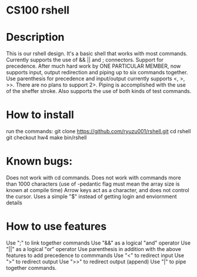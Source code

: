 # CS100 rshell

# Description
This is our rshell design. It's a basic shell that works with most commands. Currently supports the use of && || and ; connectors. Support for precedence. After much hard work by ONE PARTICULAR MEMBER, now supports input, output redirection and piping up to six commands together. 
Use parenthesis for precedence and input/output currently supports <, >, >>. There are no plans to support 2>. Piping is accomplished with the use of the sheffer stroke. 
Also supports the use of both kinds of test commands.

# How to install
run the commands:
    git clone https://github.com/ryuzu001/rshell.git
    cd rshell
    git checkout hw4
    make
    bin/rshell

# Known bugs: 
Does not work with cd commands.
Does not work with commands more than 1000 characters (use of -pedantic flag must mean the array size is known at compile time)
Arrow keys act as a character, and does not control the cursor.
Uses a simple "$" instead of getting login and enviornment details

# How to use features
Use ";" to link together commands
Use "&&" as a logical "and" operator
Use "||" as a logical "or" operator
Use parenthesis in addition with the above features to add precedence to commmands
Use "<" to redirect input
Use ">" to redirect output
Use ">>" to redirect output (append)
Use "|" to pipe together commands.
    